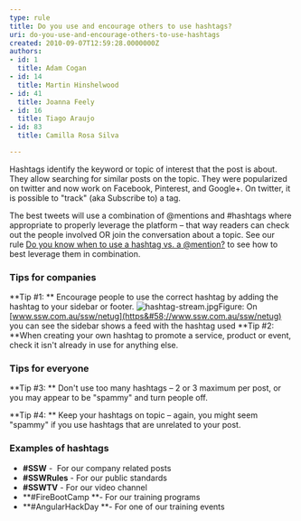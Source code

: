 ```yaml
---
type: rule
title: Do you use and encourage others to use hashtags?
uri: do-you-use-and-encourage-others-to-use-hashtags
created: 2010-09-07T12:59:28.0000000Z
authors:
- id: 1
  title: Adam Cogan
- id: 14
  title: Martin Hinshelwood
- id: 41
  title: Joanna Feely
- id: 16
  title: Tiago Araujo
- id: 83
  title: Camilla Rosa Silva

---
```


  Hashtags identify the keyword or topic of interest that the post is about. They allow searching for similar posts on the topic. They were popularized on twitter and now work on Facebook, Pinterest, and Google+. On twitter, it is possible to "track" (aka Subscribe to) a tag.  
 


The best tweets will use a combination of @mentions and #hashtags where appropriate to properly leverage the platform – that way readers can check out the people involved OR join the conversation about a topic. See our rule [Do you know when to use a hashtag vs. a @mention?​](/_layouts/15/FIXUPREDIRECT.ASPX?WebId=3dfc0e07-e23a-4cbb-aac2-e778b71166a2&amp;TermSetId=07da3ddf-0924-4cd2-a6d4-a4809ae20160&amp;TermId=6a8d0728-51f6-4f74-8f07-2e08fd0702f7) to see how to best leverage them in combination. ​

### Tips for companies


**Tip #1: ** Encourage people to use the correct hashtag by adding the hashtag to your sidebar or footer.
 ![hashtag-stream.jpg](/PublishingImages/hashtag-stream.jpg)Figure: On [www.ssw.com.au/ssw/netug](https&#58;//www.ssw.com.au/ssw/netug) you can see the sidebar shows a feed with the hashtag used
**Tip #2: **When creating your own hashtag to promote a service, product or event, check it isn't already in use for anything else.

### Tips for everyone

**Tip #3: ** Don't use too many hashtags – 2 or 3 maximum per post, or you may appear to be "spammy" and turn people off.

**Tip #4: ** Keep your hashtags on topic – again, you might seem "spammy" if you use hashtags that are unrelated to your post.

### Examples of hashtags 


- ​​**#SSW** -  For our company related posts
- **#SSWRules** - For our public standards
- **#SSWTV** - For our video channel
- **#FireBootCamp **- For our training programs
- **#AngularHackDay **- For one of our training events


